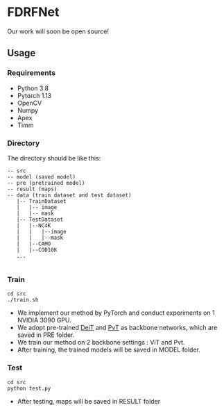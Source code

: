 # FDRFNet
Our work will soon be open source!




## Usage
### Requirements
* Python 3.8
* Pytorch 1.13
* OpenCV
* Numpy
* Apex
* Timm


### Directory
The directory should be like this:

````
-- src 
-- model (saved model)
-- pre (pretrained model)
-- result (maps)
-- data (train dataset and test dataset)
   |-- TrainDataset
   |   |-- image
   |   |-- mask
   |-- TestDataset
   |   |--NC4K
   |   |   |--image
   |   |   |--mask
   |   |--CAMO
   |   |--COD10K
   ...
   
````



### Train
```
cd src
./train.sh
```
* We implement our method by PyTorch and conduct experiments on 1 NVIDIA 3090 GPU.
* We adopt pre-trained [DeiT](https://dl.fbaipublicfiles.com/deit/deit_base_distilled_patch16_384-d0272ac0.pth) and [PvT](https://github.com/whai362/PVT/releases/download/v2/pvt_v2_b3.pth) as backbone networks, which are saved in PRE folder.
* We train our method on 2 backbone settings : ViT and Pvt.
* After training, the trained models will be saved in MODEL folder.

### Test

```
cd src
python test.py
```
* After testing, maps will be saved in RESULT folder


